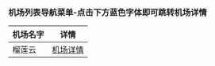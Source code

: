### 机场列表导航菜单-点击下方蓝色字体即可跳转机场详情
|机场名字     |详情
|----------------|-------------------|
| 榴莲云 | [机场详情](https://github.com/xishang0128/sparkle) |
